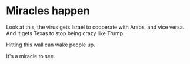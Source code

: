 # Miracles happen
Look at this, the virus gets Israel to cooperate with Arabs, and vice versa. And it gets Texas to stop being crazy like Trump. 

Hitting this wall can wake people up. 

It's a miracle to see. 

